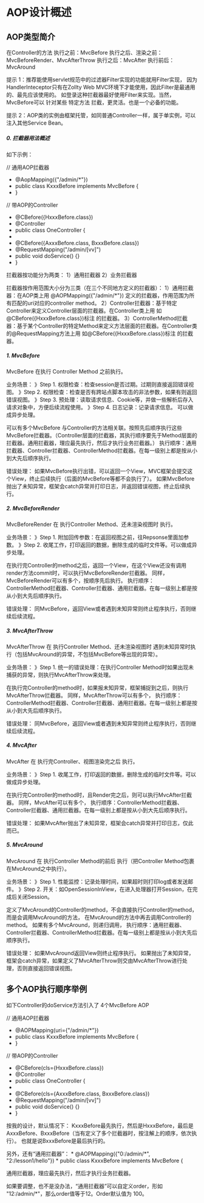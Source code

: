 AOP设计概述
==========

AOP类型简介
----------------------------
在Controller的方法
  执行之前：MvcBefore
  执行之后、渲染之前：MvcBeforeRender、MvcAfterThrow
  执行之后：MvcAfter
  执行前后：MvcAround

提示 1：推荐能使用servlet规范中的过滤器Filter实现的功能就用Filter实现，
因为HandlerInteceptor只有在Zollty Web MVC环境下才能使用，因此Filter是最通用的、最先应该使用的。
如登录这种拦截器最好使用Filter来实现。当然，MvcBefore可以 针对某些 特定方法 拦截，更灵活。也是一个必备的功能。

提示 2：AOP类的实例由框架托管，如同普通Controller一样，属于单实例，可以注入其他Service Bean。


##### 0. 拦截器用法概述
如下示例：

// 通用AOP拦截器
 * @AopMapping({"/admin/*"})
 * public class KxxxBefore implements MvcBefore {
 * }

// 带AOP的Controller
 * @CBefore({HxxxBefore.class})
 * @Controller
 * public class OneController {
 *      
 *    @CBefore({AxxxBefore.class, BxxxBefore.class})
 *    @RequestMapping("/admin/[vv]")
 *    public void doService() {}
 * }
 
拦截器按功能分为两类：
1）通用拦截器
2）业务拦截器

拦截器按作用范围大小分为三类（在三个不同地方定义的拦截器）：
1）通用拦截器：在AOP类上用 @AOPMapping({"/admin/*"}) 定义的拦截器，作用范围为所有匹配的uri对应的controller method。
2）Controller拦截器：基于特定Controller来定义Controller层面的拦截器。在Controller类上用 如@CBefore({HxxxBefore.class})标注 的拦截器。
3）ControllerMethod拦截器：基于某个Controller的特定Method来定义方法层面的拦截器。在Controller类的@RequestMapping方法上用 如@CBefore({HxxxBefore.class})标注 的拦截器。

##### 1. MvcBefore

MvcBefore 在执行 Controller Method 之前执行。

业务场景：
》Step 1. 权限检查：检查session是否过期。过期则直接返回错误视图。
》Step 2. 权限检查：检查是否有跨站点脚本攻击的非法参数，如果有则返回错误视图。
》Step 3. 预处理：读取请求信息、Cookie等，并做一些解析后存入请求对象中，方便后续流程使用。
》Step 4. 日志记录：记录请求信息。
可以做成异步处理。

可以有多个MvcBefore 与Controller的方法相关联。按照先后顺序执行这些MvcBefore拦截器。（Controller层面的拦截器，其执行顺序要先于Method层面的拦截器。通用拦截器，理应最先执行，然后才执行业务拦截器。）
执行顺序：通用拦截器、Controller拦截器、ControllerMethod拦截器。在每一级别上都是按从小到大先后顺序执行。

错误处理：
如果MvcBefore执行出错，可以返回一个View，MVC框架会提交这个View，终止后续执行（后面的MvcBefore等都不会执行了）。
如果MvcBefore抛出了未知异常，框架会catch异常并打印日志，并返回错误视图，终止后续执行。

##### 2. MvcBeforeRender

MvcBeforeRender 在 执行Controller Method、还未渲染视图时 执行。

业务场景：
》Step 1. 附加回传参数：在返回视图之前，往Repsonse里面加参数。
》Step 2. 收尾工作，打印返回的数据，删除生成的临时文件等。可以做成异步处理。

在执行完Controller的method之后，返回一个View，在这个View还没有调用render方法commit时，可以执行MvcBeforeRender拦截器。
同样，MvcBeforeRender可以有多个，按顺序先后执行。
执行顺序：ControllerMethod拦截器、Controller拦截器、通用拦截器。在每一级别上都是按从小到大先后顺序执行。

错误处理：
同MvcBefore，返回View或者遇到未知异常则终止程序执行，否则继续后续流程。

##### 3. MvcAfterThrow

MvcAfterThrow 在 执行Controller Method、还未渲染视图时 遇到未知异常时执行（包括MvcAround的异常，不包括MvcBefore等出现的异常）。

业务场景：
》Step 1. 统一的错误处理：在执行Controller Method时如果出现未捕获的异常，则执行MvcAfterThrow来处理。

在执行完Controller的method时，如果报未知异常，框架捕捉到之后，则执行MvcAfterThrow拦截器。
同样，MvcAfterThrow可以有多个，
执行顺序：ControllerMethod拦截器、Controller拦截器、通用拦截器。在每一级别上都是按从小到大先后顺序执行。

错误处理：
同MvcBefore，返回View或者遇到未知异常则终止程序执行，否则继续后续流程。

##### 4. MvcAfter

MvcAfter 在 执行完Controller、视图渲染完之后 执行。

业务场景：
》Step 1. 收尾工作，打印返回的数据，删除生成的临时文件等。可以做成异步处理。

在执行完Controller的method时，且Render完之后，则可以执行MvcAfter拦截器。
同样，MvcAfter可以有多个，
执行顺序：ControllerMethod拦截器、Controller拦截器、通用拦截器。在每一级别上都是按从小到大先后顺序执行。

错误处理：
如果MvcAfter抛出了未知异常，框架会catch异常并打印日志，仅此而已。

##### 5. MvcAround

MvcAround 在 执行Controller Method的前后 执行（把Controller Method包裹在MvcAround之中执行）。

业务场景：
》Step 1. 性能监控：记录处理时间，如果超时则打印log或者发送邮件。
》Step 2. 开关：如OpenSessionInView，在进入处理器打开Session，在完成后关闭Session。

定义了MvcAround的Controller的method，不会直接执行Controller的method，而是会调用MvcAround的方法，
在MvcAround的方法中再去调用Controller的method。
如果有多个MvcAround，则递归调用，
执行顺序：通用拦截器、Controller拦截器、ControllerMethod拦截器。在每一级别上都是按从小到大先后顺序执行。

错误处理：
如果MvcAround返回View则终止程序执行。
如果抛出了未知异常，框架会catch异常，如果定义了MvcAfterThrow则交由MvcAfterThrow进行处理，否则直接返回错误视图。


多个AOP执行顺序举例
----------------------------
如下Controller的doService方法引入了 4个MvcBefore AOP

// 通用AOP拦截器
 * @AOPMapping(uri={"/admin/*"})
 * public class KxxxBefore implements MvcBefore {
 * }

// 带AOP的Controller
 * @CBefore(cls={HxxxBefore.class})
 * @Controller
 * public class OneController {
 *      
 *    @CBefore(cls={AxxxBefore.class, BxxxBefore.class})
 *    @RequestMapping("/admin/[vv]")
 *    public void doService() {}
 * }

按我的设计，默认情况下：
	KxxxBefore最先执行，然后是HxxxBefore，最后是AxxxBefore、BxxxBefore（当有定义了多个拦截器时，按注解上的顺序，依次执行）。
	也就是说BxxxBefore是最后执行的。

另外，还有“通用拦截器”：
     * @AOPMapping({"0:/admin/*", "2:/lesson1/hello"})
     * public class KxxxBefore implements MvcBefore {

通用拦截器，理应最先执行，然后才执行业务拦截器。

如果要调整，也不是没办法，“通用拦截器”可以自定义order，形如 "12:/admin/*"，那么order值等于12。Order默认值为 100。

